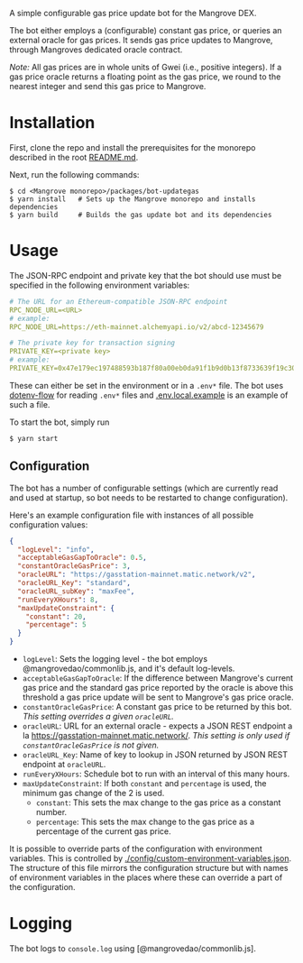 A simple configurable gas price update bot for the Mangrove DEX.

The bot either employs a (configurable) constant gas price, or queries an external oracle for gas prices. It sends gas price updates to Mangrove, through Mangroves dedicated oracle contract.

_Note:_ All gas prices are in whole units of Gwei (i.e., positive integers). If a gas price oracle returns a floating point as the gas price, we round to the nearest integer and send this gas price to Mangrove.

# Installation

First, clone the repo and install the prerequisites for the monorepo described in the root [README.md](../../README.md).

Next, run the following commands:

```shell
$ cd <Mangrove monorepo>/packages/bot-updategas
$ yarn install   # Sets up the Mangrove monorepo and installs dependencies
$ yarn build     # Builds the gas update bot and its dependencies
```

# Usage

The JSON-RPC endpoint and private key that the bot should use must be specified in the following environment variables:

```yaml
# The URL for an Ethereum-compatible JSON-RPC endpoint
RPC_NODE_URL=<URL>
# example:
RPC_NODE_URL=https://eth-mainnet.alchemyapi.io/v2/abcd-12345679

# The private key for transaction signing
PRIVATE_KEY=<private key>
# example:
PRIVATE_KEY=0x47e179ec197488593b187f80a00eb0da91f1b9d0b13f8733639f19c30a34926a
```

These can either be set in the environment or in a `.env*` file. The bot uses [dotenv-flow](https://github.com/kerimdzhanov/dotenv-flow) for reading `.env*` files and [.env.local.example](.env.local.example) is an example of such a file.

To start the bot, simply run

```shell
$ yarn start
```

## Configuration

The bot has a number of configurable settings (which are currently read and used at startup, so bot needs to be restarted to change configuration).

Here's an example configuration file with instances of all possible configuration values:

```json
{
  "logLevel": "info",
  "acceptableGasGapToOracle": 0.5,
  "constantOracleGasPrice": 3,
  "oracleURL": "https://gasstation-mainnet.matic.network/v2",
  "oracleURL_Key": "standard",
  "oracleURL_subKey": "maxFee",
  "runEveryXHours": 8,
  "maxUpdateConstraint": {
    "constant": 20,
    "percentage": 5
  }
}
```

- `logLevel`: Sets the logging level - the bot employs @mangrovedao/commonlib.js, and it's default log-levels.
- `acceptableGasGapToOracle`: If the difference between Mangrove's current gas price and the standard gas price reported by the oracle is above this threshold a gas price update will be sent to Mangrove's gas price oracle.
- `constantOracleGasPrice`: A constant gas price to be returned by this bot. _This setting overrides a given `oracleURL`._
- `oracleURL`: URL for an external oracle - expects a JSON REST endpoint a la <https://gasstation-mainnet.matic.network/>. _This setting is only used if `constantOracleGasPrice` is not given._
- `oracleURL_Key`: Name of key to lookup in JSON returned by JSON REST endpoint at `oracleURL`.
- `runEveryXHours`: Schedule bot to run with an interval of this many hours.
- `maxUpdateConstraint`:
  If both `constant` and `percentage` is used, the minimum gas change of the 2 is used.
  - `constant`: This sets the max change to the gas price as a constant number.
  - `percentage`: This sets the max change to the gas price as a percentage of the current gas price.

It is possible to override parts of the configuration with environment variables. This is controlled by [./config/custom-environment-variables.json](./config/custom-environment-variables.json). The structure of this file mirrors the configuration structure but with names of environment variables in the places where these can override a part of the configuration.

# Logging

The bot logs to `console.log` using [@mangrovedao/commonlib.js].
